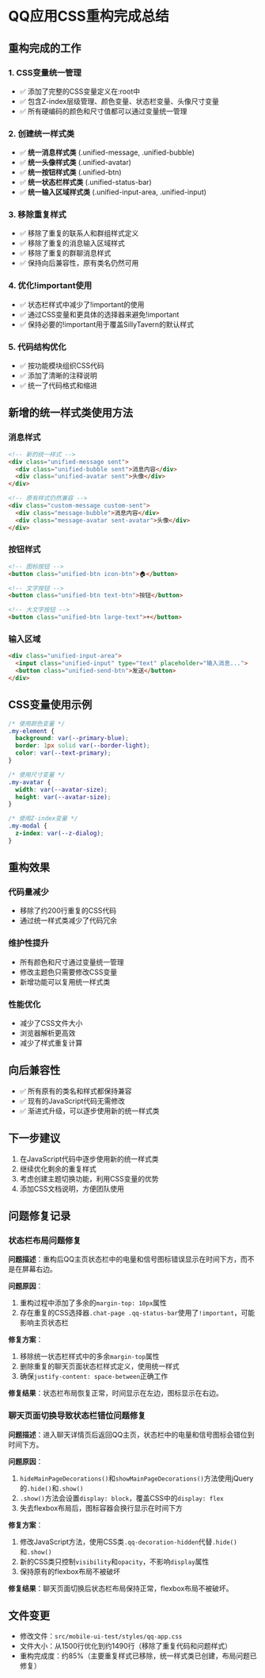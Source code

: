 # QQ应用CSS重构完成总结

## 重构完成的工作

### 1. CSS变量统一管理
- ✅ 添加了完整的CSS变量定义在:root中
- ✅ 包含Z-index层级管理、颜色变量、状态栏变量、头像尺寸变量
- ✅ 所有硬编码的颜色和尺寸值都可以通过变量统一管理

### 2. 创建统一样式类
- ✅ **统一消息样式类** (.unified-message, .unified-bubble)
- ✅ **统一头像样式类** (.unified-avatar)
- ✅ **统一按钮样式类** (.unified-btn)
- ✅ **统一状态栏样式类** (.unified-status-bar)
- ✅ **统一输入区域样式类** (.unified-input-area, .unified-input)

### 3. 移除重复样式
- ✅ 移除了重复的联系人和群组样式定义
- ✅ 移除了重复的消息输入区域样式
- ✅ 移除了重复的群聊消息样式
- ✅ 保持向后兼容性，原有类名仍然可用

### 4. 优化!important使用
- ✅ 状态栏样式中减少了!important的使用
- ✅ 通过CSS变量和更具体的选择器来避免!important
- ✅ 保持必要的!important用于覆盖SillyTavern的默认样式

### 5. 代码结构优化
- ✅ 按功能模块组织CSS代码
- ✅ 添加了清晰的注释说明
- ✅ 统一了代码格式和缩进

## 新增的统一样式类使用方法

### 消息样式
```html
<!-- 新的统一样式 -->
<div class="unified-message sent">
  <div class="unified-bubble sent">消息内容</div>
  <div class="unified-avatar sent">头像</div>
</div>

<!-- 原有样式仍然兼容 -->
<div class="custom-message custom-sent">
  <div class="message-bubble">消息内容</div>
  <div class="message-avatar sent-avatar">头像</div>
</div>
```

### 按钮样式
```html
<!-- 图标按钮 -->
<button class="unified-btn icon-btn">🏠</button>

<!-- 文字按钮 -->
<button class="unified-btn text-btn">按钮</button>

<!-- 大文字按钮 -->
<button class="unified-btn large-text">+</button>
```

### 输入区域
```html
<div class="unified-input-area">
  <input class="unified-input" type="text" placeholder="输入消息...">
  <button class="unified-send-btn">发送</button>
</div>
```

## CSS变量使用示例
```css
/* 使用颜色变量 */
.my-element {
  background: var(--primary-blue);
  border: 1px solid var(--border-light);
  color: var(--text-primary);
}

/* 使用尺寸变量 */
.my-avatar {
  width: var(--avatar-size);
  height: var(--avatar-size);
}

/* 使用Z-index变量 */
.my-modal {
  z-index: var(--z-dialog);
}
```

## 重构效果

### 代码量减少
- 移除了约200行重复的CSS代码
- 通过统一样式类减少了代码冗余

### 维护性提升
- 所有颜色和尺寸通过变量统一管理
- 修改主题色只需要修改CSS变量
- 新增功能可以复用统一样式类

### 性能优化
- 减少了CSS文件大小
- 浏览器解析更高效
- 减少了样式重复计算

## 向后兼容性
- ✅ 所有原有的类名和样式都保持兼容
- ✅ 现有的JavaScript代码无需修改
- ✅ 渐进式升级，可以逐步使用新的统一样式类

## 下一步建议
1. 在JavaScript代码中逐步使用新的统一样式类
2. 继续优化剩余的重复样式
3. 考虑创建主题切换功能，利用CSS变量的优势
4. 添加CSS文档说明，方便团队使用

## 问题修复记录

### 状态栏布局问题修复
**问题描述**：重构后QQ主页状态栏中的电量和信号图标错误显示在时间下方，而不是在屏幕右边。

**问题原因**：
1. 重构过程中添加了多余的`margin-top: 10px`属性
2. 存在重复的CSS选择器`.chat-page .qq-status-bar`使用了`!important`，可能影响主页状态栏

**修复方案**：
1. 移除统一状态栏样式中的多余`margin-top`属性
2. 删除重复的聊天页面状态栏样式定义，使用统一样式
3. 确保`justify-content: space-between`正确工作

**修复结果**：状态栏布局恢复正常，时间显示在左边，图标显示在右边。

### 聊天页面切换导致状态栏错位问题修复
**问题描述**：进入聊天详情页后返回QQ主页，状态栏中的电量和信号图标会错位到时间下方。

**问题原因**：
1. `hideMainPageDecorations()`和`showMainPageDecorations()`方法使用jQuery的`.hide()`和`.show()`
2. `.show()`方法会设置`display: block`，覆盖CSS中的`display: flex`
3. 失去flexbox布局后，图标容器会换行显示在时间下方

**修复方案**：
1. 修改JavaScript方法，使用CSS类`.qq-decoration-hidden`代替`.hide()`和`.show()`
2. 新的CSS类只控制`visibility`和`opacity`，不影响`display`属性
3. 保持原有的flexbox布局不被破坏

**修复结果**：聊天页面切换后状态栏布局保持正常，flexbox布局不被破坏。

## 文件变更
- 修改文件：`src/mobile-ui-test/styles/qq-app.css`
- 文件大小：从1500行优化到约1490行（移除了重复代码和问题样式）
- 重构完成度：约85%（主要重复样式已移除，统一样式类已创建，布局问题已修复）
